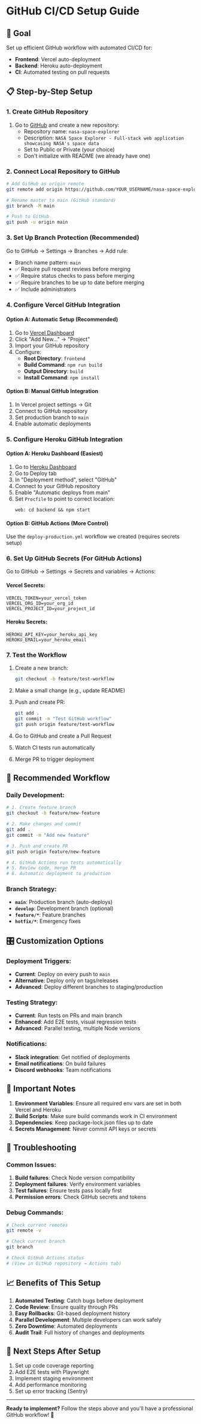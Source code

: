 # GitHub CI/CD Setup Guide

## 🎯 **Goal**
Set up efficient GitHub workflow with automated CI/CD for:
- **Frontend**: Vercel auto-deployment
- **Backend**: Heroku auto-deployment  
- **CI**: Automated testing on pull requests

## 📋 **Step-by-Step Setup**

### 1. **Create GitHub Repository**

1. Go to [GitHub](https://github.com) and create a new repository:
   - Repository name: `nasa-space-explorer`
   - Description: `NASA Space Explorer - Full-stack web application showcasing NASA's space data`
   - Set to Public or Private (your choice)
   - Don't initialize with README (we already have one)

### 2. **Connect Local Repository to GitHub**

```bash
# Add GitHub as origin remote
git remote add origin https://github.com/YOUR_USERNAME/nasa-space-explorer.git

# Rename master to main (GitHub standard)
git branch -M main

# Push to GitHub
git push -u origin main
```

### 3. **Set Up Branch Protection (Recommended)**

Go to GitHub → Settings → Branches → Add rule:
- Branch name pattern: `main`
- ✅ Require pull request reviews before merging
- ✅ Require status checks to pass before merging
- ✅ Require branches to be up to date before merging
- ✅ Include administrators

### 4. **Configure Vercel GitHub Integration**

#### Option A: Automatic Setup (Recommended)
1. Go to [Vercel Dashboard](https://vercel.com/dashboard)
2. Click "Add New..." → "Project"
3. Import your GitHub repository
4. Configure:
   - **Root Directory**: `frontend`
   - **Build Command**: `npm run build`
   - **Output Directory**: `build`
   - **Install Command**: `npm install`

#### Option B: Manual GitHub Integration
1. In Vercel project settings → Git
2. Connect to GitHub repository
3. Set production branch to `main`
4. Enable automatic deployments

### 5. **Configure Heroku GitHub Integration**

#### Option A: Heroku Dashboard (Easiest)
1. Go to [Heroku Dashboard](https://dashboard.heroku.com/apps/nasa-explorer)
2. Go to Deploy tab
3. In "Deployment method", select "GitHub"
4. Connect to your GitHub repository
5. Enable "Automatic deploys from main"
6. Set `Procfile` to point to correct location:
   ```
   web: cd backend && npm start
   ```

#### Option B: GitHub Actions (More Control)
Use the `deploy-production.yml` workflow we created (requires secrets setup)

### 6. **Set Up GitHub Secrets** (For GitHub Actions)

Go to GitHub → Settings → Secrets and variables → Actions:

#### Vercel Secrets:
```
VERCEL_TOKEN=your_vercel_token
VERCEL_ORG_ID=your_org_id  
VERCEL_PROJECT_ID=your_project_id
```

#### Heroku Secrets:
```
HEROKU_API_KEY=your_heroku_api_key
HEROKU_EMAIL=your_heroku_email
```

### 7. **Test the Workflow**

1. Create a new branch:
   ```bash
   git checkout -b feature/test-workflow
   ```

2. Make a small change (e.g., update README)

3. Push and create PR:
   ```bash
   git add .
   git commit -m "Test GitHub workflow"
   git push origin feature/test-workflow
   ```

4. Go to GitHub and create a Pull Request
5. Watch CI tests run automatically
6. Merge PR to trigger deployment

## 🔄 **Recommended Workflow**

### Daily Development:
```bash
# 1. Create feature branch
git checkout -b feature/new-feature

# 2. Make changes and commit
git add .
git commit -m "Add new feature"

# 3. Push and create PR
git push origin feature/new-feature

# 4. GitHub Actions run tests automatically
# 5. Review code, merge PR
# 6. Automatic deployment to production
```

### Branch Strategy:
- **`main`**: Production branch (auto-deploys)
- **`develop`**: Development branch (optional)
- **`feature/*`**: Feature branches
- **`hotfix/*`**: Emergency fixes

## 🎛️ **Customization Options**

### Deployment Triggers:
- **Current**: Deploy on every push to `main`
- **Alternative**: Deploy only on tags/releases
- **Advanced**: Deploy different branches to staging/production

### Testing Strategy:
- **Current**: Run tests on PRs and main branch
- **Enhanced**: Add E2E tests, visual regression tests
- **Advanced**: Parallel testing, multiple Node versions

### Notifications:
- **Slack integration**: Get notified of deployments
- **Email notifications**: On build failures
- **Discord webhooks**: Team notifications

## 🚨 **Important Notes**

1. **Environment Variables**: Ensure all required env vars are set in both Vercel and Heroku
2. **Build Scripts**: Make sure build commands work in CI environment
3. **Dependencies**: Keep package-lock.json files up to date
4. **Secrets Management**: Never commit API keys or secrets

## 🔧 **Troubleshooting**

### Common Issues:
1. **Build failures**: Check Node version compatibility
2. **Deployment failures**: Verify environment variables
3. **Test failures**: Ensure tests pass locally first
4. **Permission errors**: Check GitHub secrets and tokens

### Debug Commands:
```bash
# Check current remotes
git remote -v

# Check current branch
git branch

# Check GitHub Actions status
# (View in GitHub repository → Actions tab)
```

## 📈 **Benefits of This Setup**

1. **Automated Testing**: Catch bugs before deployment
2. **Code Review**: Ensure quality through PRs
3. **Easy Rollbacks**: Git-based deployment history
4. **Parallel Development**: Multiple developers can work safely
5. **Zero Downtime**: Automated deployments
6. **Audit Trail**: Full history of changes and deployments

## 🎯 **Next Steps After Setup**

1. Set up code coverage reporting
2. Add E2E tests with Playwright
3. Implement staging environment
4. Add performance monitoring
5. Set up error tracking (Sentry)

---

**Ready to implement?** Follow the steps above and you'll have a professional GitHub workflow! 🚀
